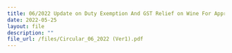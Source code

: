 ```yaml
---
title: 06/2022 Update on Duty Exemption And GST Relief on Wine For Approved Events
date: 2022-05-25
layout: file
description: ""
file_url: /files/Circular_06_2022 (Ver1).pdf
---
```


